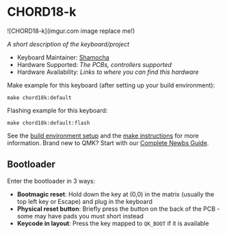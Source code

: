 # CHORD18-k

![CHORD18-k](imgur.com image replace me!)

*A short description of the keyboard/project*

* Keyboard Maintainer: [Shamocha](https://github.com/Shamocha)
* Hardware Supported: *The PCBs, controllers supported*
* Hardware Availability: *Links to where you can find this hardware*

Make example for this keyboard (after setting up your build environment):

    make chord18k:default

Flashing example for this keyboard:

    make chord18k:default:flash

See the [build environment setup](https://docs.qmk.fm/#/getting_started_build_tools) and the [make instructions](https://docs.qmk.fm/#/getting_started_make_guide) for more information. Brand new to QMK? Start with our [Complete Newbs Guide](https://docs.qmk.fm/#/newbs).

## Bootloader

Enter the bootloader in 3 ways:

* **Bootmagic reset**: Hold down the key at (0,0) in the matrix (usually the top left key or Escape) and plug in the keyboard
* **Physical reset button**: Briefly press the button on the back of the PCB - some may have pads you must short instead
* **Keycode in layout**: Press the key mapped to `QK_BOOT` if it is available
